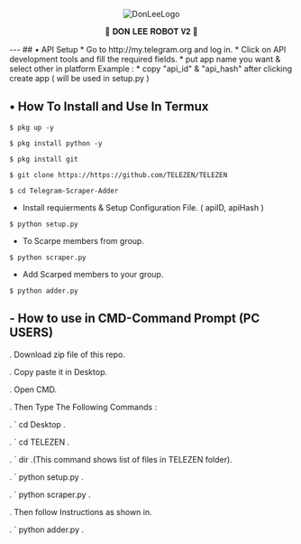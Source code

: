 <p align="center">
<img src="https://github.com/PR0FESS0R-99/DonLee-Robot-V2/blob/Professor-99/DONLEE-ROBOT-V2/DonLee_Robot.jpg" alt="DonLeeLogo">
</p>

<p align="center">
🤖 𝐃𝐎𝐍 𝐋𝐄𝐄 𝐑𝐎𝐁𝐎𝐓 𝐕𝟐 🤖
</p>
---
## • API Setup
* Go to http://my.telegram.org  and log in.
* Click on API development tools and fill the required fields.
* put app name you want & select other in platform Example :
* copy "api_id" & "api_hash" after clicking create app ( will be used in setup.py )

## • How To Install and Use In Termux

`$ pkg up -y`

`$ pkg install python -y`

`$ pkg install git`

`$ git clone https://https://github.com/TELEZEN/TELEZEN`

`$ cd Telegram-Scraper-Adder`

* Install requierments & Setup Configuration File. ( apiID, apiHash )

`$ python setup.py`

* To Scarpe members from group.

`$ python scraper.py`

* Add Scarped members to your group. 

`$ python adder.py`

## - How to use in CMD-Command Prompt (PC USERS)

 . Download zip file of this repo.
 
 . Copy paste it in Desktop.
 
 . Open CMD.
 
 . Then Type The Following Commands :
 
 . ` cd Desktop .
 
 . ` cd TELEZEN .
 
 . ` dir .(This command shows list of files in TELEZEN folder).
 
 . ` python setup.py .
 
 . ` python scraper.py .
 
 . Then follow Instructions as shown in.
 
 . ` python adder.py .
